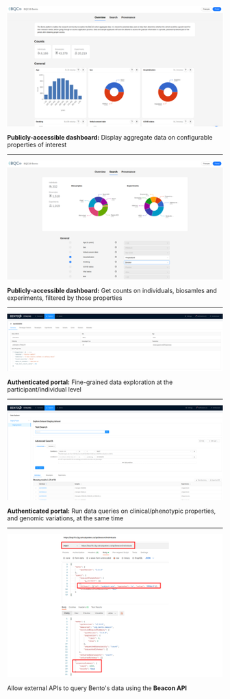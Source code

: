 ![bento_public1.png](img%2Fbento_public1.png)

**Publicly-accessible dashboard:** Display aggregate data on configurable properties of interest

---

![bento_public1.png](img%2Fbento_public2.png)

**Publicly-accessible dashboard:** Get counts on individuals, biosamles and experiments, filtered by those properties 

---

![bento_authenticated1.png](img%2Fbento_authenticated1.png)

**Authenticated portal:** Fine-grained data exploration at the participant/individual level

---

![bento_authenticated1.png](img%2Fbento_authenticated2.png)

**Authenticated portal:** Run data queries on clinical/phenotypic properties, and genomic variations, at the same time

---

![bento_beacon.png](img%2Fbento_beacon.png)

Allow external APIs to query Bento's data using the **Beacon API**